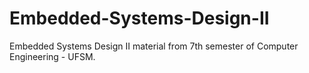 # Embedded-Systems-Design-II
Embedded Systems Design II material from 7th semester of Computer Engineering - UFSM.
